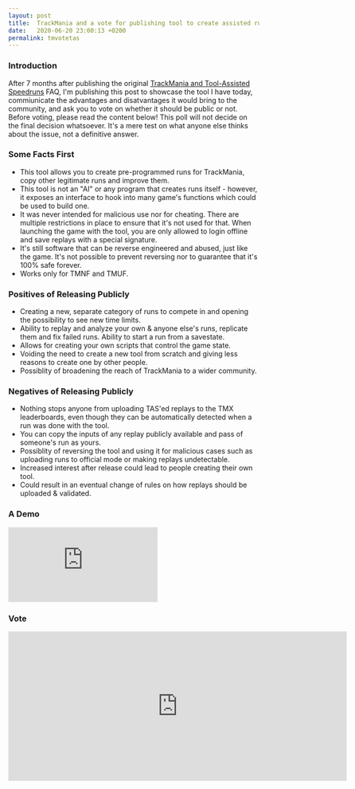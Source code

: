 ```yaml
---
layout: post
title:  TrackMania and a vote for publishing tool to create assisted runs 
date:   2020-06-20 23:00:13 +0200
permalink: tmvotetas
---
```


### Introduction
After 7 months after publishing the original [TrackMania and Tool-Assisted Speedruns]({{site.baseurl}}/tmtas) FAQ, I'm publishing this post to showcase the tool I have today, commiunicate the advantages and disatvantages it would bring to the community, and ask you to vote on whether it should be public or not. Before voting, please read the content below! This poll will not decide on the final decision whatsoever. It's a mere test on what anyone else thinks about the issue, not a definitive answer.

### Some Facts First
* This tool allows you to create pre-programmed runs for TrackMania, copy other legitimate runs and improve them.
* This tool is not an "AI" or any program that creates runs itself - however, it exposes an interface to hook into many game's functions which could be used to build one.
* It was never intended for malicious use nor for cheating. There are multiple restrictions in place to ensure that it's not used for that. When launching the game with the tool, you are only allowed to login offline and save replays with a special signature.
* It's still software that can be reverse engineered and abused, just like the game. It's not possible to prevent reversing nor to guarantee that it's 100% safe forever.
* Works only for TMNF and TMUF.

### Positives of Releasing Publicly
* Creating a new, separate category of runs to compete in and opening the possibility to see new time limits.
* Ability to replay and analyze your own & anyone else's runs, replicate them and fix failed runs. Ability to start a run from a savestate.
* Allows for creating your own scripts that control the game state.
* Voiding the need to create a new tool from scratch and giving less reasons to create one by other people.
* Possiblity of broadening the reach of TrackMania to a wider community.

### Negatives of Releasing Publicly
* Nothing stops anyone from uploading TAS'ed replays to the TMX leaderboards, even though they can be automatically detected when a run was done with the tool.
* You can copy the inputs of any replay publicly available and pass of someone's run as yours.
* Possiblity of reversing the tool and using it for malicious cases such as uploading runs to official mode or making replays undetectable.
* Increased interest after release could lead to people creating their own tool.
* Could result in an eventual change of rules on how replays should be uploaded & validated.

### A Demo
<iframe src="https://www.youtube.com/embed/t7EH8YNtHNo" frameborder="0"
    allow="accelerometer; autoplay; encrypted-media; gyroscope; picture-in-picture" allowfullscreen></iframe>

### Vote
<iframe src="https://www.strawpoll.me/embed_1/20395863" style="width:680px;height:300px;border:0;">Loading poll...</iframe>